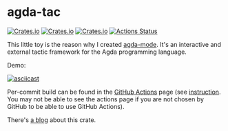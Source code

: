 # agda-tac

[![Crates.io](https://img.shields.io/crates/d/agda-tac.svg)][crates]
[![Crates.io](https://img.shields.io/crates/v/agda-tac.svg)][lib-rs]
[![Crates.io](https://img.shields.io/crates/l/agda-tac.svg)][crates]
[![Actions Status][ga-svg]][ga-url]

 [crates]: https://crates.io/crates/agda-tac
 [lib-rs]: https://lib.rs/agda-tac
 [ga-svg]: https://github.com/ice1000/agda-mode/workflows/build/badge.svg
 [ga-url]: https://github.com/ice1000/agda-mode/actions

This little toy is the reason why I created [agda-mode](https://lib.rs/agda-mode).
It's an interactive and external tactic framework for
the Agda programming language.

Demo:

[![asciicast](https://asciinema.org/a/283245.svg)](https://asciinema.org/a/283245)

Per-commit build can be found in the [GitHub Actions][ga-url] page
(see [instruction](https://github.com/actions/upload-artifact).
You may not be able to see the actions page if you are not chosen by GitHub
to be able to use GitHub Actions).

There's [a blog](https://ice1000.org/2019/11-13-AgdaTac.html) about this crate.

